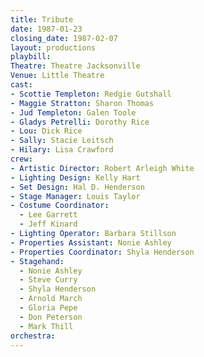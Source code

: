 ```yaml
---
title: Tribute
date: 1987-01-23
closing_date: 1987-02-07
layout: productions
playbill:
Theatre: Theatre Jacksonville
Venue: Little Theatre
cast:
- Scottie Templeton: Redgie Gutshall
- Maggie Stratton: Sharon Thomas
- Jud Templeton: Galen Toole
- Gladys Petrelli: Dorothy Rice
- Lou: Dick Rice
- Sally: Stacie Leitsch
- Hilary: Lisa Crawford
crew:
- Artistic Director: Robert Arleigh White
- Lighting Design: Kelly Hart
- Set Design: Hal D. Henderson
- Stage Manager: Louis Taylor
- Costume Coordinator:
  - Lee Garrett
  - Jeff Kinard
- Lighting Operator: Barbara Stillson
- Properties Assistant: Nonie Ashley
- Properties Coordinator: Shyla Henderson
- Stagehand:
  - Nonie Ashley
  - Steve Curry
  - Shyla Henderson
  - Arnold March
  - Gloria Pepe
  - Don Peterson
  - Mark Thill
orchestra:
---
```


